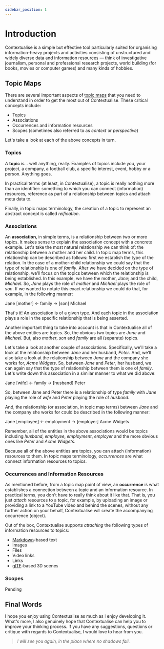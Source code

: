 ```yaml
---
sidebar_position: 1
---
```


# Introduction

Contextualise is a simple but effective tool particularly suited for organising information-heavy projects and activities consisting of unstructured and widely diverse data and information resources &mdash; think of investigative journalism, personal and professional research projects, world building (for books, movies or computer games) and many kinds of hobbies.

## Topic Maps

There are several important aspects of [topic maps](https://ontopia.net/topicmaps/materials/tao.html) that you need to understand in order to get the most out of Contextualise. These critical concepts include:

* Topics
* Associations
* Occurrences and information resources
* Scopes (sometimes also referred to as *context* or *perspective*)

Let's take a look at each of the above concepts in turn.

### Topics

A **topic** is... well anything, really. Examples of topics include you, your project, a company, a football club, a specific interest, event, hobby or a person. Anything goes. 

In practical terms (at least, in Contextualise), a topic is really nothing more than an identifier: something to which you can connect (information) resources, reference as part of a relationship between topics and attach meta data to.

Finally, in topic maps terminology, the creation of a topic to represent an abstract concept is called *reification*. 

### Associations

An **association**, in simple terms, is a relationship between two or more topics. It makes sense to explain the association concept with a concrete example. Let's take the most natural relationship we can think of: the relationship between a mother and her child. In topic map terms, this relationship can be described as follows: first we establish the type of the relation. In the case of a mother-child relationship we could say that the type of relationship is one of *family*. After we have decided on the type of relationship, we'll focus on the topics between which the relationship is being established. In this example, we have the mother, *Jane*; and the child, *Michael*. So, *Jane* plays the role of *mother* and *Michael* plays the role of *son*. If we wanted to notate this exact relationship we could do that, for example, in the following manner:

Jane [mother] &#8592; family &#8594; [son] Michael 

That's it! An association is of a given type. And each topic in the association plays a role in the specific relationship that is being asserted.

Another important thing to take into account is that in Contextualise all of the above entities are topics. So, the obvious two topics are *Jane* and *Michael*. But, also *mother*, *son* and *family* are all (separate) topics.

Let's take a look at another couple of associations. Specifically, we'll take a look at the relationship between *Jane* and her husband, *Peter*. And, we'll also take a look at the relationship between *Jane* and the company she works for, *Acme Widgets*. So, between *Jane* and *Peter*, her husband, we can again say that the type of relationship between them is one of *family*. Let's write down this association in a similar manner to what we did above:

Jane [wife] &#8592; family &#8594; [husband] Peter

So, between Jane and Peter there is a relationship of type *family* with *Jane* playing the role of *wife* and *Peter* playing the role of *husband*.

And, the relationship (or association, in topic map terms) between *Jane* and the company she works for could be described in the following manner:

Jane [employee] &#8592; employment &#8594; [employer] Acme Widgets

Remember, all of the entities in the above associations would be topics including *husband*, *employee*, *employment*, *employer* and the more obvious ones like *Peter* and *Acme Widgets*.

Because all of the above entities are topics, you can attach (information) resources to them. In topic maps terminology, *occurrences* are what connect information resources to topics.

### Occurrences and Information Resources
As mentioned before, from a topic map point of view, an **occurrence** is what establishes a connection between a topic and an information resource. In practical terms, you don't have to really think about it like that. That is, you just *attach* resources to a topic, for example, by uploading an image or providing a link to a YouTube video and behind the scenes, without any further action on your behalf, Contextualise will create the accompanying occurrence (object).

Out of the box, Contextualise supports *attaching* the following types of information resources to topics:

* [Markdown](https://daringfireball.net/projects/markdown/syntax)-based text
* Images
* Files
* Video links
* Links
* [glTF](https://www.khronos.org/gltf/)-based 3D scenes

### Scopes

Pending

## Final Words

I hope you enjoy using Contextualise as much as I enjoy developing it. What's more, I also genuinely hope that Contextualise can help you to improve your thinking process. If you have any suggestions, questions or critique with regards to Contextualise, I would love to hear from you.

> *I will see you again, in the place where no shadows fall*.

